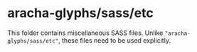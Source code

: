 # aracha-glyphs/sass/etc

This folder contains miscellaneous SASS files. Unlike `"aracha-glyphs/sass/etc"`, these files
need to be used explicitly.
